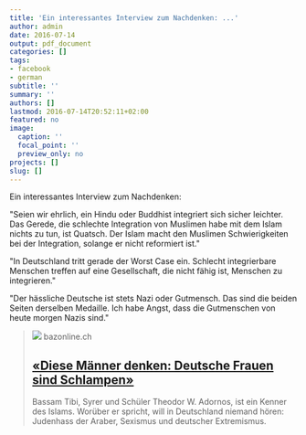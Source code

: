 ```yaml
---
title: 'Ein interessantes Interview zum Nachdenken: ...'
author: admin
date: 2016-07-14
output: pdf_document
categories: []
tags:
- facebook
- german
subtitle: ''
summary: ''
authors: []
lastmod: 2016-07-14T20:52:11+02:00
featured: no
image:
  caption: ''
  focal_point: ''
  preview_only: no
projects: []
slug: []
---
```

Ein interessantes Interview zum Nachdenken:

"Seien wir ehrlich, ein Hindu oder Buddhist integriert sich sicher leichter. Das Gerede, die schlechte Inte­gration von Muslimen habe mit dem Islam nichts zu tun, ist Quatsch. Der Islam macht den Muslimen Schwierigkeiten bei der Integration, solange er nicht reformiert ist."

"In Deutschland tritt gerade der Worst Case ein. Schlecht integrierbare Menschen treffen auf eine Gesellschaft, die nicht fähig ist, Menschen zu integrieren."

"Der hässliche Deutsche ist stets Nazi oder Gutmensch. Das sind die beiden Seiten derselben Medaille. Ich habe Angst, dass die Gutmenschen von heute morgen Nazis sind."
> [![](https://cdn.unitycms.io/image/ocroped/1200,1200,1000,1000,0,0/RF_NW61rklA/D6kOuRH4adn9YThu7kHAcb.jpg)](http://bazonline.ch/ausland/europa/Diese-Maenner-denken-Deutsche-Frauen-sind-Schlampen/story/22916308)
> bazonline.ch
> ## [«Diese Männer denken: Deutsche Frauen sind Schlampen»](http://bazonline.ch/ausland/europa/Diese-Maenner-denken-Deutsche-Frauen-sind-Schlampen/story/22916308)
>
>Bassam Tibi, Syrer und Schüler Theodor W. Adornos, ist ein Kenner des Islams. Worüber er spricht, will in Deutschland niemand hören: Judenhass der Araber, Sexismus und deutscher Extremismus.

